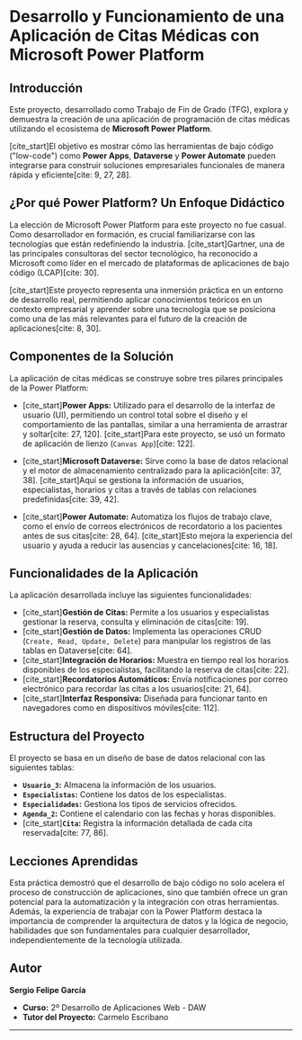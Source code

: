 # Desarrollo y Funcionamiento de una Aplicación de Citas Médicas con Microsoft Power Platform

## Introducción

Este proyecto, desarrollado como Trabajo de Fin de Grado (TFG), explora y demuestra la creación de una aplicación de programación de citas médicas utilizando el ecosistema de **Microsoft Power Platform**.

[cite_start]El objetivo es mostrar cómo las herramientas de bajo código ("low-code") como **Power Apps**, **Dataverse** y **Power Automate** pueden integrarse para construir soluciones empresariales funcionales de manera rápida y eficiente[cite: 9, 27, 28].

## ¿Por qué Power Platform? Un Enfoque Didáctico

La elección de Microsoft Power Platform para este proyecto no fue casual. Como desarrollador en formación, es crucial familiarizarse con las tecnologías que están redefiniendo la industria. [cite_start]Gartner, una de las principales consultoras del sector tecnológico, ha reconocido a Microsoft como líder en el mercado de plataformas de aplicaciones de bajo código (LCAP)[cite: 30].

[cite_start]Este proyecto representa una inmersión práctica en un entorno de desarrollo real, permitiendo aplicar conocimientos teóricos en un contexto empresarial y aprender sobre una tecnología que se posiciona como una de las más relevantes para el futuro de la creación de aplicaciones[cite: 8, 30].

## Componentes de la Solución

La aplicación de citas médicas se construye sobre tres pilares principales de la Power Platform:

* [cite_start]**Power Apps:** Utilizado para el desarrollo de la interfaz de usuario (UI), permitiendo un control total sobre el diseño y el comportamiento de las pantallas, similar a una herramienta de arrastrar y soltar[cite: 27, 120]. [cite_start]Para este proyecto, se usó un formato de aplicación de lienzo (`Canvas App`)[cite: 122].

* [cite_start]**Microsoft Dataverse:** Sirve como la base de datos relacional y el motor de almacenamiento centralizado para la aplicación[cite: 37, 38]. [cite_start]Aquí se gestiona la información de usuarios, especialistas, horarios y citas a través de tablas con relaciones predefinidas[cite: 39, 42].

* [cite_start]**Power Automate:** Automatiza los flujos de trabajo clave, como el envío de correos electrónicos de recordatorio a los pacientes antes de sus citas[cite: 28, 64]. [cite_start]Esto mejora la experiencia del usuario y ayuda a reducir las ausencias y cancelaciones[cite: 16, 18].

## Funcionalidades de la Aplicación

La aplicación desarrollada incluye las siguientes funcionalidades:

* [cite_start]**Gestión de Citas:** Permite a los usuarios y especialistas gestionar la reserva, consulta y eliminación de citas[cite: 19].
* [cite_start]**Gestión de Datos:** Implementa las operaciones CRUD (`Create, Read, Update, Delete`) para manipular los registros de las tablas en Dataverse[cite: 64].
* [cite_start]**Integración de Horarios:** Muestra en tiempo real los horarios disponibles de los especialistas, facilitando la reserva de citas[cite: 22].
* [cite_start]**Recordatorios Automáticos:** Envía notificaciones por correo electrónico para recordar las citas a los usuarios[cite: 21, 64].
* [cite_start]**Interfaz Responsiva:** Diseñada para funcionar tanto en navegadores como en dispositivos móviles[cite: 112].

## Estructura del Proyecto

El proyecto se basa en un diseño de base de datos relacional con las siguientes tablas:

* **`Usuario_3`:** Almacena la información de los usuarios.
* **`Especialistas`:** Contiene los datos de los especialistas.
* **`Especialidades`:** Gestiona los tipos de servicios ofrecidos.
* **`Agenda_2`:** Contiene el calendario con las fechas y horas disponibles.
* [cite_start]**`Cita`:** Registra la información detallada de cada cita reservada[cite: 77, 86].

## Lecciones Aprendidas

Esta práctica demostró que el desarrollo de bajo código no solo acelera el proceso de construcción de aplicaciones, sino que también ofrece un gran potencial para la automatización y la integración con otras herramientas. Además, la experiencia de trabajar con la Power Platform destaca la importancia de comprender la arquitectura de datos y la lógica de negocio, habilidades que son fundamentales para cualquier desarrollador, independientemente de la tecnología utilizada.

## Autor

**Sergio Felipe García**
* **Curso:** 2º Desarrollo de Aplicaciones Web - DAW
* **Tutor del Proyecto:** Carmelo Escribano

---

